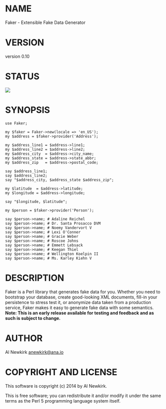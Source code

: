 # NAME

Faker - Extensible Fake Data Generator

# VERSION

version 0.10

# STATUS

<a href="https://travis-ci.org/alnewkirk/Faker"><img src="https://travis-ci.org/alnewkirk/Faker.svg?branch=master"></a>

# SYNOPSIS

    use Faker;

    my $faker = Faker->new(locale => 'en_US');
    my $address = $faker->provider('Address');

    my $address_line1 = $address->line1;
    my $address_line2 = $address->line2;
    my $address_city  = $address->city_name;
    my $address_state = $address->state_abbr;
    my $address_zip   = $address->postal_code;

    say $address_line1;
    say $address_line2;
    say "$address_city, $address_state $address_zip";

    my $latitude  = $address->latitude;
    my $longitude = $address->longitude;

    say "$longitude, $latitude";

    my $person = $faker->provider('Person');

    say $person->name; # Adaline Reichel
    say $person->name; # Dr. Santa Prosacco DVM
    say $person->name; # Noemy Vandervort V
    say $person->name; # Lexi O'Conner
    say $person->name; # Gracie Weber
    say $person->name; # Roscoe Johns
    say $person->name; # Emmett Lebsack
    say $person->name; # Keegan Thiel
    say $person->name; # Wellington Koelpin II
    say $person->name; # Ms. Karley Kiehn V

# DESCRIPTION

Faker is a Perl library that generates fake data for you. Whether you need to
bootstrap your database, create good-looking XML documents, fill-in your
persistence to stress test it, or anonymize data taken from a production
service, Faker makes it easy to generate fake data with some semantics. __Note:
This is an early release available for testing and feedback and as such is
subject to change.__

# AUTHOR

Al Newkirk <anewkirk@ana.io>

# COPYRIGHT AND LICENSE

This software is copyright (c) 2014 by Al Newkirk.

This is free software; you can redistribute it and/or modify it under
the same terms as the Perl 5 programming language system itself.
